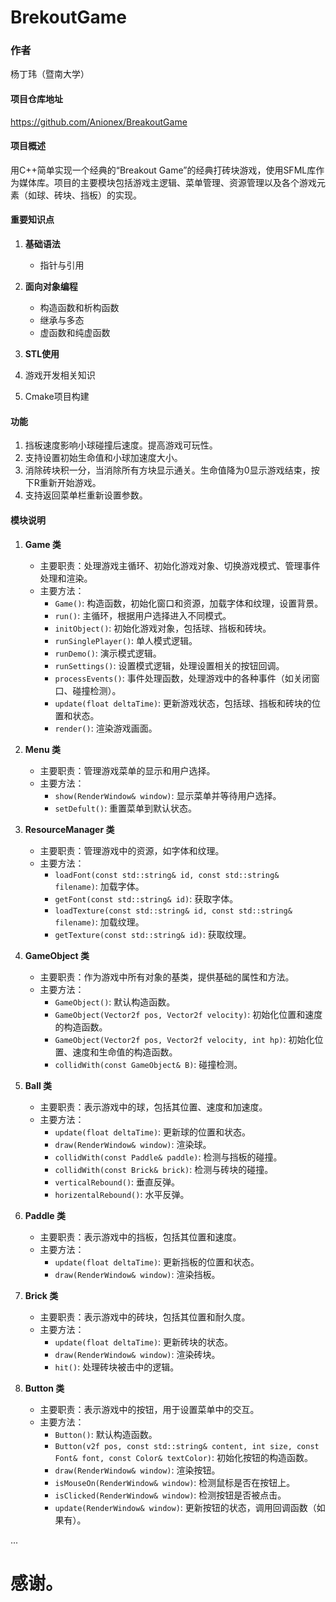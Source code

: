 # BrekoutGame
### 作者
杨丁玮（暨南大学）


#### 项目仓库地址
https://github.com/Anionex/BreakoutGame
#### 项目概述
用C++简单实现一个经典的“Breakout Game”的经典打砖块游戏，使用SFML库作为媒体库。项目的主要模块包括游戏主逻辑、菜单管理、资源管理以及各个游戏元素（如球、砖块、挡板）的实现。
#### 重要知识点

1. **基础语法**
    - 指针与引用

2. **面向对象编程**
   - 构造函数和析构函数
   - 继承与多态
   - 虚函数和纯虚函数

3. **STL使用**
4. 游戏开发相关知识
5. Cmake项目构建





#### 功能

1. 挡板速度影响小球碰撞后速度。提高游戏可玩性。
2. 支持设置初始生命值和小球加速度大小。
3. 消除砖块积一分，当消除所有方块显示通关。生命值降为0显示游戏结束，按下R重新开始游戏。
4. 支持返回菜单栏重新设置参数。

#### 模块说明

1. **Game 类**
    - 主要职责：处理游戏主循环、初始化游戏对象、切换游戏模式、管理事件处理和渲染。
    - 主要方法：
        - `Game()`: 构造函数，初始化窗口和资源，加载字体和纹理，设置背景。
        - `run()`: 主循环，根据用户选择进入不同模式。
        - `initObject()`: 初始化游戏对象，包括球、挡板和砖块。
        - `runSinglePlayer()`: 单人模式逻辑。
        - `runDemo()`: 演示模式逻辑。
        - `runSettings()`: 设置模式逻辑，处理设置相关的按钮回调。
        - `processEvents()`: 事件处理函数，处理游戏中的各种事件（如关闭窗口、碰撞检测）。
        - `update(float deltaTime)`: 更新游戏状态，包括球、挡板和砖块的位置和状态。
        - `render()`: 渲染游戏画面。

2. **Menu 类**
    - 主要职责：管理游戏菜单的显示和用户选择。
    - 主要方法：
        - `show(RenderWindow& window)`: 显示菜单并等待用户选择。
        - `setDefult()`: 重置菜单到默认状态。

3. **ResourceManager 类**
    - 主要职责：管理游戏中的资源，如字体和纹理。
    - 主要方法：
        - `loadFont(const std::string& id, const std::string& filename)`: 加载字体。
        - `getFont(const std::string& id)`: 获取字体。
        - `loadTexture(const std::string& id, const std::string& filename)`: 加载纹理。
        - `getTexture(const std::string& id)`: 获取纹理。

4. **GameObject 类**
    - 主要职责：作为游戏中所有对象的基类，提供基础的属性和方法。
    - 主要方法：
        - `GameObject()`: 默认构造函数。
        - `GameObject(Vector2f pos, Vector2f velocity)`: 初始化位置和速度的构造函数。
        - `GameObject(Vector2f pos, Vector2f velocity, int hp)`: 初始化位置、速度和生命值的构造函数。
        - `collidWith(const GameObject& B)`: 碰撞检测。

5. **Ball 类**
    - 主要职责：表示游戏中的球，包括其位置、速度和加速度。
    - 主要方法：
        - `update(float deltaTime)`: 更新球的位置和状态。
        - `draw(RenderWindow& window)`: 渲染球。
        - `collidWith(const Paddle& paddle)`: 检测与挡板的碰撞。
        - `collidWith(const Brick& brick)`: 检测与砖块的碰撞。
        - `verticalRebound()`: 垂直反弹。
        - `horizentalRebound()`: 水平反弹。

6. **Paddle 类**
    - 主要职责：表示游戏中的挡板，包括其位置和速度。
    - 主要方法：
        - `update(float deltaTime)`: 更新挡板的位置和状态。
        - `draw(RenderWindow& window)`: 渲染挡板。

7. **Brick 类**
    - 主要职责：表示游戏中的砖块，包括其位置和耐久度。
    - 主要方法：
        - `update(float deltaTime)`: 更新砖块的状态。
        - `draw(RenderWindow& window)`: 渲染砖块。
        - `hit()`: 处理砖块被击中的逻辑。

8. **Button 类**
    - 主要职责：表示游戏中的按钮，用于设置菜单中的交互。
    - 主要方法：
        - `Button()`: 默认构造函数。
        - `Button(v2f pos, const std::string& content, int size, const Font& font, const Color& textColor)`: 初始化按钮的构造函数。
        - `draw(RenderWindow& window)`: 渲染按钮。
        - `isMouseOn(RenderWindow& window)`: 检测鼠标是否在按钮上。
        - `isClicked(RenderWindow& window)`: 检测按钮是否被点击。
        - `update(RenderWindow& window)`: 更新按钮的状态，调用回调函数（如果有）。

...


# 感谢。
